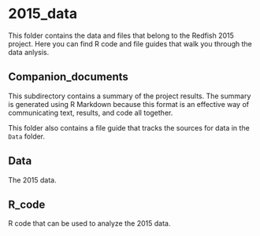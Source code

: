 # 2015_data

This folder contains the data and files that belong to the Redfish 2015 project. Here you can find R code and file guides that walk you through the data anlysis. 
## Companion_documents 

This subdirectory contains a summary of the project results. The summary is generated using R Markdown because this format is an effective way of communicating text, results, and code all together. 

This folder also contains a file guide that tracks the sources for data in the `Data` folder.

## Data

The 2015 data. 

## R_code

R code that can be used to analyze the 2015 data.  